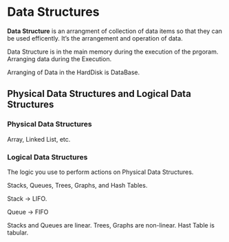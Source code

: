 # Data Structures

**Data Structure** is an arrangment of collection of data items so that they can be used efficently. It’s the arrangement and operation of data.

Data Structure is in the main memory during the execution of the prgoram. Arranging data during the Execution.

Arranging of Data in the HardDisk is DataBase.

## Physical Data Structures and Logical Data Structures

### Physical Data Structures

Array, Linked List, etc. 

### Logical Data Structures

The logic you use to perform actions on Physical Data Structures.

Stacks, Queues, Trees, Graphs, and Hash Tables.

Stack → LIFO. 

Queue → FIFO

Stacks and Queues are linear. Trees, Graphs are non-linear. Hast Table is tabular.
